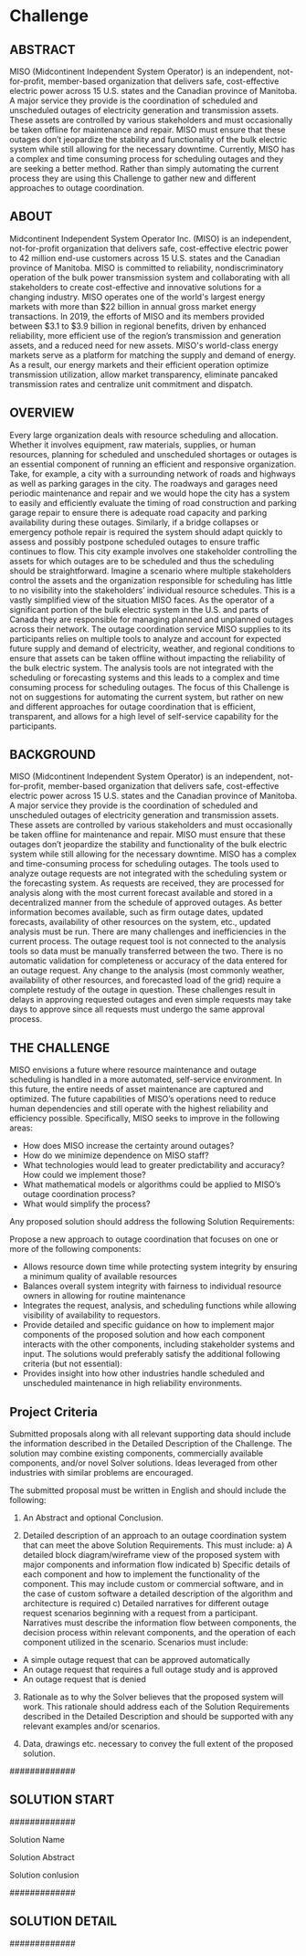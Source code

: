 # Challenge

## ABSTRACT
MISO (Midcontinent Independent System Operator) is an independent, not-for-profit, member-based organization that delivers safe, cost-effective electric power across 15 U.S. states and the Canadian province of Manitoba. A major service they provide is the coordination of scheduled and unscheduled outages of electricity generation and transmission assets. These assets are controlled by various stakeholders and must occasionally be taken offline for maintenance and repair. MISO must ensure that these outages don’t jeopardize the stability and functionality of the bulk electric system while still allowing for the necessary downtime. Currently, MISO has a complex and time consuming process for scheduling outages and they are seeking a better method. Rather than simply automating the current process they are using this Challenge to gather new and different approaches to outage coordination.

## ABOUT
Midcontinent Independent System Operator Inc. (MISO) is an independent, not-for-profit organization that delivers safe, cost-effective electric power to 42 million end-use customers across 15 U.S. states and the Canadian province of Manitoba. MISO is committed to reliability, nondiscriminatory operation of the bulk power transmission system and collaborating with all stakeholders to create cost-effective and innovative solutions for a changing industry. MISO operates one of the world's largest energy markets with more than $22 billion in annual gross market energy transactions. In 2019, the efforts of MISO and its members provided between $3.1 to $3.9 billion in regional benefits, driven by enhanced reliability, more efficient use of the region’s transmission and generation assets, and a reduced need for new assets.
MISO's world-class energy markets serve as a platform for matching the supply and demand of energy. As a result, our energy markets and their efficient operation optimize transmission utilization, allow market transparency, eliminate pancaked transmission rates and centralize unit commitment and dispatch.

## OVERVIEW
Every large organization deals with resource scheduling and allocation. Whether it involves equipment, raw materials, supplies, or human resources, planning for scheduled and unscheduled shortages or outages is an essential component of running an efficient and responsive organization. Take, for example, a city with a surrounding network of roads and highways as well as parking garages in the city. The roadways and garages need periodic maintenance and repair and we would hope the city has a system to easily and efficiently evaluate the timing of road construction and parking garage repair to ensure there is adequate road capacity and parking availability during these outages. Similarly, if a bridge collapses or emergency pothole repair is required the system should adapt quickly to assess and possibly postpone scheduled outages to ensure traffic continues to flow.
This city example involves one stakeholder controlling the assets for which outages are to be scheduled and thus the scheduling should be straightforward. Imagine a scenario where multiple stakeholders control the assets and the organization responsible for scheduling has little to no visibility into the stakeholders’ individual resource schedules. This is a vastly simplified view of the situation MISO faces. As the operator of a significant portion of the bulk electric system in the U.S. and parts of Canada they are responsible for managing planned and unplanned outages across their network. The outage coordination service MISO supplies to its participants relies on multiple tools to analyze and account for expected future supply and demand of electricity, weather, and regional conditions to ensure that assets can be taken offline without impacting the reliability of the bulk electric system. The analysis tools are not integrated with the scheduling or forecasting systems and this leads to a complex and time consuming process for scheduling outages. The focus of this Challenge is not on suggestions for automating the current system, but rather on new and different approaches for outage coordination that is efficient, transparent, and allows for a high level of self-service capability for the participants.

## BACKGROUND
MISO (Midcontinent Independent System Operator) is an independent, not-for-profit, member-based organization that delivers safe, cost-effective electric power across 15 U.S. states and the Canadian province of Manitoba. A major service they provide is the coordination of scheduled and unscheduled outages of electricity generation and transmission assets. These assets are controlled by various stakeholders and must occasionally be taken offline for maintenance and repair. MISO must ensure that these outages don’t jeopardize the stability and functionality of the bulk electric system while still allowing for the necessary downtime.
MISO has a complex and time-consuming process for scheduling outages. The tools used to analyze outage requests are not integrated with the scheduling system or the forecasting system.  As requests are received, they are processed for analysis along with the most current forecast available and stored in a decentralized manner from the schedule of approved outages. As better information becomes available, such as firm outage dates, updated forecasts, availability of other resources on the system, etc., updated analysis must be run. There are many challenges and inefficiencies in the current process. The outage request tool is not connected to the analysis tools so data must be manually transferred between the two. There is no automatic validation for completeness or accuracy of the data entered for an outage request. Any change to the analysis (most commonly weather, availability of other resources, and forecasted load of the grid) require a complete restudy of the outage in question. These challenges result in delays in approving requested outages and even simple requests may take days to approve since all requests must undergo the same approval process.

## THE CHALLENGE
MISO envisions a future where resource maintenance and outage scheduling is handled in a more automated, self-service environment. In this future, the entire needs of asset maintenance are captured and optimized. The future capabilities of MISO’s operations need to reduce human dependencies and still operate with the highest reliability and efficiency possible.
Specifically, MISO seeks to improve in the following areas:

- How does MISO increase the certainty around outages?
- How do we minimize dependence on MISO staff?
- What technologies would lead to greater predictability and accuracy? How could we implement those?
- What mathematical models or algorithms could be applied to MISO’s outage coordination process?
- What would simplify the process?

Any proposed solution should address the following Solution Requirements: 

Propose a new approach to outage coordination that focuses on one or more of the following components:
- Allows resource down time while protecting system integrity by ensuring a minimum quality of available resources
- Balances overall system integrity with fairness to individual resource owners in allowing for routine maintenance
- Integrates the request, analysis, and scheduling functions while allowing visibility of availability to requestors.
- Provide detailed and specific guidance on how to implement major components of the proposed solution and how each component interacts with the other components, including stakeholder systems and input.
The solutions would preferably satisfy the additional following criteria (but not essential):
- Provides insight into how other industries handle scheduled and unscheduled maintenance in high reliability environments.

## Project Criteria

Submitted proposals along with all relevant supporting data should include the information described in the Detailed Description of the Challenge. The solution may combine existing components, commercially available components, and/or novel Solver solutions. Ideas leveraged from other industries with similar problems are encouraged.

The submitted proposal must be written in English and should include the following:

1) An Abstract and optional Conclusion.

2) Detailed description of an approach to an outage coordination system that can meet the above Solution Requirements. This must include:
a) A detailed block diagram/wireframe view of the proposed system with major components and information flow indicated
b) Specific details of each component and how to implement the functionality of the component. This may include custom or commercial software, and in the case of custom software a detailed description of the algorithm and architecture is required
c) Detailed narratives for different outage request scenarios beginning with a request from a participant. Narratives must describe the information flow between components, the decision process within relevant components, and the operation of each component utilized in the scenario. Scenarios must include:
- A simple outage request that can be approved automatically
- An outage request that requires a full outage study and is approved
- An outage request that is denied
 
3) Rationale as to why the Solver believes that the proposed system will work. This rationale should address each of the Solution Requirements described in the Detailed Description and should be supported with any relevant examples and/or scenarios.

4) Data, drawings etc. necessary to convey the full extent of the proposed solution.

#############
## SOLUTION START
#############

Solution Name

Solution Abstract

Solution conlusion

#############
## SOLUTION DETAIL
#############